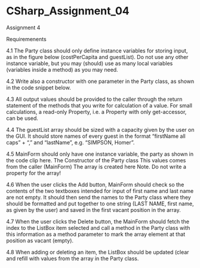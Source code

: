 # CSharp_Assignment_04
Assignment 4

Requiremenents 

4.1 The Party class should only define instance variables for storing input, as in the figure below (costPerCapita and guestList). Do not
use any other instance variable, but you may (should) use as many local variables (variables inside a method) as you may need.

4.2 Write also a constructor with one parameter in the Party class, as shown in the code snippet below.

4.3 All output values should be provided to the caller through the return statement of the methods that you write for calculation of a value.
For small calculations, a read-only Property, i.e. a Property with only get-accessor, can be used.

4.4 The guestList array should be sized with a capacity given by the user on the GUI. It should store names of every guest in the format
“firstName all caps” + “,” and “lastName”, e.g. “SIMPSON, Homer”.

4.5 MainForm should only have one instance variable, the party as shown in the code clip here.
The Constructor of
the Party class
This values comes
from the caller
(MainForm)
The array is created here
Note. Do not write a
property for the array!

4.6 When the user clicks the Add button, MainForm should check so the contents of the two textboxes intended for input of first name
and last name are not empty. It should then send the names to the Party class where they should be formatted and put together to
one string (LAST NAME, first name, as given by the user) and saved in the first vacant position in the array.

4.7 When the user clicks the Delete button, the MainForm should fetch the index to the ListBox item selected and call a method in the
Party class with this information as a method parameter to mark the array element at that position as vacant (empty).

4.8 When adding or deleting an item, the ListBox should be updated (clear and refill with values from the array in the Party class.
